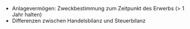 * Anlagevermögen: Zweckbestimmung zum Zeitpunkt des Erwerbs (> 1 Jahr halten)
* Differenzen zwischen Handelsbilanz und Steuerbilanz